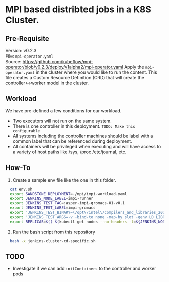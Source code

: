 # MPI based distribted jobs in a K8S Cluster.

## Pre-Requisite
Version: v0.2.3  
File: `mpi-operator.yaml`  
Source: https://github.com/kubeflow/mpi-operator/blob/v0.2.3/deploy/v1alpha2/mpi-operator.yaml
Apply the `mpi-operator.yaml` in the cluster where you would like to run the content. This file creates a Custom Resource Definition (CRD) that will create the controller<->worker model in the cluster.

## Workload
We have pre-defined a few conditions for our workload.
* Two executors will not run on the same system.
* There is one controller in this deployment. `TODO: Make this configurable`
* All systems including the controller machines should be label with a common label that can be referenced during deployment.
* All containers will be privileged when executing and will have access to a variety of host paths like /sys, /proc /etc/journal, etc.

## How-To
1. Create a sample env file like the one in this folder.

```bash
  cat env.sh
  export SANDSTONE_DEPLOYMENT=./mpi/impi-workload.yaml
  export JENKINS_NODE_LABEL=impi-runner
  export JENKINS_TEST_TAG=jasper-impi-gromacs-01-v0.1
  export JENKINS_TEST_LABEL=impi-gromacs
  export 'JENKINS_TEST_BINARY=\/opt\/intel\/compilers_and_libraries_2018.3.222\/linux\/mpi\/intel64\/bin\/mpirun'
  export 'JENKINS_TEST_ARGS=-v -bind-to none -map-by slot -genv LD_LIBRARY_PATH \/usr\/local\/gromacs\/lib \/tests\/gmx_mpi mdrun -deffnm 1cta_nvt -nsteps 10000'
  export REPLICAS=$(( $(kubectl get nodes --no-headers -l=${JENKINS_NODE_LABEL}=true | grep -v NotReady | wc -l ) - 1 ))
```

2. Run the bash script from this repository

```bash
  bash -x jenkins-cluster-cd-specific.sh
```

## TODO
* Investigate if we can add `initContainers` to the controller and worker pods
